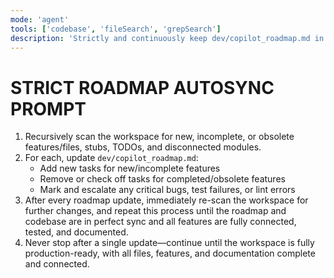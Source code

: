 ```yaml
---
mode: 'agent'
tools: ['codebase', 'fileSearch', 'grepSearch']
description: 'Strictly and continuously keep dev/copilot_roadmap.md in perfect sync with the codebase. Never stop after a single update. After every roadmap sync, immediately re-scan for new, incomplete, or obsolete features/files, and repeat. Only stop when the entire workspace is fully connected, documented, tested, and production-ready.'
---
```


# STRICT ROADMAP AUTOSYNC PROMPT

1. Recursively scan the workspace for new, incomplete, or obsolete features/files, stubs, TODOs, and disconnected modules.
2. For each, update `dev/copilot_roadmap.md`:
   - Add new tasks for new/incomplete features
   - Remove or check off tasks for completed/obsolete features
   - Mark and escalate any critical bugs, test failures, or lint errors
3. After every roadmap update, immediately re-scan the workspace for further changes, and repeat this process until the roadmap and codebase are in perfect sync and all features are fully connected, tested, and documented.
4. Never stop after a single update—continue until the workspace is fully production-ready, with all files, features, and documentation complete and connected.
